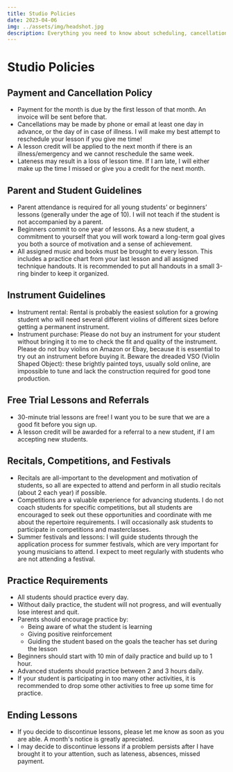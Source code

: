 ```yaml
---
title: Studio Policies
date: 2023-04-06
img: ../assets/img/headshot.jpg
description: Everything you need to know about scheduling, cancellations, payment, instruments, etc...
---
```


# Studio Policies

## Payment and Cancellation Policy
- Payment for the month is due by the first lesson of that month. An invoice will be sent before that.
- Cancellations may be made by phone or email at least one day in advance, or the day of in case of illness. I will make my best attempt to reschedule your lesson if you give me time!
- A lesson credit will be applied to the next month if there is an illness/emergency and we cannot reschedule the same week.
- Lateness may result in a loss of lesson time. If I am late, I will either make up the time I missed or give you a credit for the next month.

## Parent and Student Guidelines
- Parent attendance is required for all young students’ or beginners’ lessons (generally under the age of 10). I will not teach if the student is not accompanied by a parent.
- Beginners commit to one year of lessons. As a new student, a commitment to yourself that you will work toward a long-term goal gives you both a source of motivation and a sense of achievement.
- All assigned music and books must be brought to every lesson. This includes a practice chart from your last lesson and all assigned technique handouts. It is recommended to put all handouts in a small 3-ring binder to keep it organized.

## Instrument Guidelines
- Instrument rental: Rental is probably the easiest solution for a growing student who will need several different violins of different sizes before getting a permanent instrument.
- Instrument purchase: Please do not buy an instrument for your student without bringing it to me to check the fit and quality of the instrument. Please do not buy violins on Amazon or Ebay, because it is essential to try out an instrument before buying it. Beware the dreaded VSO (Violin Shaped Object): these brightly painted toys, usually sold online, are impossible to tune and lack the construction required for good tone production.

## Free Trial Lessons and Referrals
- 30-minute trial lessons are free! I want you to be sure that we are a good fit before you sign up.
- A lesson credit will be awarded for a referral to a new student, if I am accepting new students.

## Recitals, Competitions, and Festivals
- Recitals are all-important to the development and motivation of students, so all are expected to attend and perform in all studio recitals (about 2 each year) if possible.
- Competitions are a valuable experience for advancing students. I do not coach students for specific competitions, but all students are encouraged to seek out these opportunities and coordinate with me about the repertoire requirements. I will occasionally ask students to participate in competitions and masterclasses.
- Summer festivals and lessons: I will guide students through the application process for summer festivals, which are very important for young musicians to attend. I expect to meet regularly with students who are not attending a festival.

## Practice Requirements
- All students should practice every day.
- Without daily practice, the student will not progress, and will eventually lose interest and quit.
- Parents should encourage practice by:
    - Being aware of what the student is learning
    - Giving positive reinforcement
    - Guiding the student based on the goals the teacher has set during the lesson
- Beginners should start with 10 min of daily practice and build up to 1 hour.
- Advanced students should practice between 2 and 3 hours daily.
- If your student is participating in too many other activities, it is recommended to drop some other activities to free up some time for practice.

## Ending Lessons
- If you decide to discontinue lessons, please let me know as soon as you are able. A month's notice is greatly apreciated.
- I may decide to discontinue lessons if a problem persists after I have brought it to your attention, such as lateness, absences, missed payment.